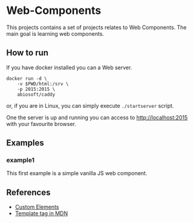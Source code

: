 # Web-Components

This projects contains a set of projects relates to Web Components. The main goal is learning web components.


## How to run

If you have docker installed you can a Web server.

```
docker run -d \
    -v $PWD/html:/srv \
    -p 2015:2015 \
    abiosoft/caddy
```

or, if you are in Linux, you can simply execute ```./startserver``` script.

One the server is up and running you can access to [http://localhost:2015](http://localhost:2015) with your favourite browser. 


## Examples

### example1

This first example is a simple vanilla JS web component. 


## References

  - [Custom Elements](https://developers.google.com/web/fundamentals/architecture/building-components/customelements)
  - [Template tag in MDN](https://developer.mozilla.org/es/docs/Web/HTML/Elemento/template)
